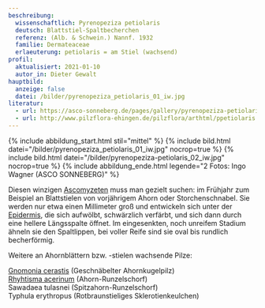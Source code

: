 ```yaml
---
beschreibung:
  wissenschaftlich: Pyrenopeziza petiolaris
  deutsch: Blattstiel-Spaltbecherchen
  referenz: (Alb. & Schwein.) Nannf. 1932
  familie: Dermateaceae
  erlaeuterung: petiolaris = am Stiel (wachsend)
profil:
  aktualisiert: 2021-01-10
  autor_in: Dieter Gewalt
hauptbild:
  anzeige: false
  datei: /bilder/pyrenopeziza_petiolaris_01_iw.jpg
literatur:
  - url: https://asco-sonneberg.de/pages/gallery/pyrenopeziza-petiolaris-130520-01xsj36171.php
  - url: http://www.pilzflora-ehingen.de/pilzflora/arthtml/ppetiolaris.php
---
```

{% include abbildung_start.html stil="mittel" %}
{% include bild.html datei="/bilder/pyrenopeziza_petiolaris_01_iw.jpg" nocrop=true %}
{% include bild.html datei="/bilder/pyrenopeziza-petiolaris_02_iw.jpg" nocrop=true %}
{% include abbildung_ende.html legende="2 Fotos: Ingo Wagner (ASCO SONNEBERG)" %}

Diesen winzigen [Ascomyzeten](Ascomyzeten "Glossar") muss man gezielt suchen: im Frühjahr zum Beispiel an Blattstielen von vorjährigem Ahorn oder Storchenschnabel. Sie werden nur etwa einen Millimeter groß und entwickeln sich unter der [Epidermis](Epidermis "Glossar"), die sich aufwölbt, schwärzlich verfärbt, und sich dann durch eine hellere Längsspalte öffnet. Im eingesenkten, noch unreifem Stadium ähneln sie den Spaltlippen, bei voller Reife sind sie oval bis rundlich becherförmig.

Weitere an Ahornblättern bzw. -stielen wachsende Pilze:

[Gnomonia cerastis](/pilze/gnomonia-cerastis-geschnäbelter-ahornkugelpilz) (Geschnäbelter Ahornkugelpilz)\
[Rhyhtisma acerinum](/pilze/rhytisma-acerinum-ahorn-runzelschorf) (Ahorn-Runzelschorf)\
Sawadaea tulasnei (Spitzahorn-Runzelschorf)\
Typhula erythropus (Rotbraunstieliges Sklerotienkeulchen)